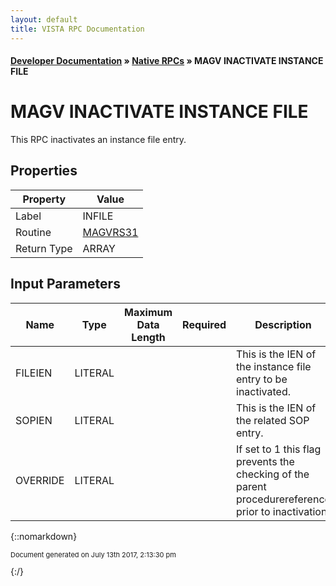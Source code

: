 ```yaml
---
layout: default
title: VISTA RPC Documentation
---
```


#### [Developer Documentation](../index) &#187; [Native RPCs](TableOfContents) &#187; MAGV INACTIVATE INSTANCE FILE<br/>
# MAGV INACTIVATE INSTANCE FILE

This RPC inactivates an instance file entry.

## Properties

Property | Value
--- | ---
Label | INFILE
Routine | [MAGVRS31](http://code.osehra.org/dox/Routine_MAGVRS31_source.html)
Return Type | ARRAY


## Input Parameters

Name | Type | Maximum Data Length | Required | Description
--- | --- | --- | --- | ---
FILEIEN | LITERAL |  |  | This is the IEN of the instance file entry to be inactivated.
SOPIEN | LITERAL |  |  | This is the IEN of the related SOP entry.
OVERRIDE | LITERAL |  |  | If set to 1 this flag prevents the checking of the parent procedurereference prior to inactivation.



{::nomarkdown} <br/><p style="font-size: 11px">Document generated on July 13th 2017, 2:13:30 pm</p>{:/}